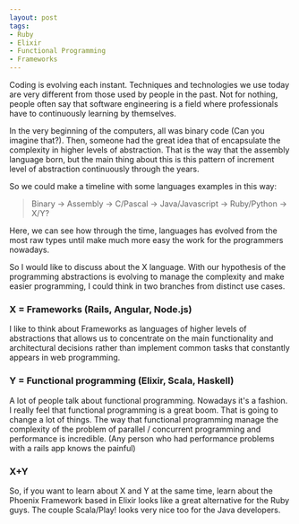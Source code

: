 ```yaml
---
layout: post
tags: 
- Ruby 
- Elixir 
- Functional Programming
- Frameworks
---
```


Coding is evolving each instant. Techniques and technologies we use today are very different from those used by people in the past. Not for nothing, people often say that software engineering is a field where professionals have to continuously learning by themselves.

In the very beginning of the computers, all was binary code (Can you imagine that?). Then, someone had the great idea that of encapsulate the complexity in higher levels of abstraction. That is the way that the assembly language born, but the main thing about this is this pattern of increment level of abstraction continuously through the years.

So we could make a timeline with some languages examples in this way:

> Binary → Assembly → C/Pascal → Java/Javascript → Ruby/Python → X/Y?

Here, we can see how through the time, languages has evolved from the most raw types until make much more easy the work for the programmers nowadays.

So I would like to discuss about the X language. With our hypothesis of the programming abstractions is evolving to manage the complexity and make easier programming, I could think in two branches from distinct use cases.

### X = Frameworks (Rails, Angular, Node.js)
I like to think about Frameworks as languages of higher levels of abstractions that allows us to concentrate on the main functionality and architectural decisions rather than implement common tasks that constantly appears in web programming.    

### Y = Functional programming (Elixir, Scala, Haskell)
A lot of people talk about functional programming. Nowadays it's a fashion. I really feel that functional programming is a great boom. That is going to change a lot of things. The way that functional programming manage the complexity of the problem of parallel / concurrent programming and performance is incredible. (Any person who had performance problems with a rails app knows the painful)

### X+Y
So, if you want to learn about X and Y at the same time, learn about the Phoenix Framework based in Elixir looks like a great alternative for the Ruby guys. The couple Scala/Play! looks very nice too for the Java developers.





